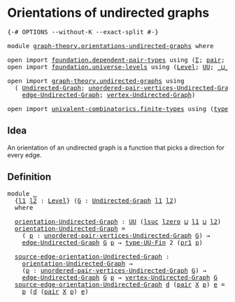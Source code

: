 # Orientations of undirected graphs

<pre class="Agda"><a id="46" class="Symbol">{-#</a> <a id="50" class="Keyword">OPTIONS</a> <a id="58" class="Pragma">--without-K</a> <a id="70" class="Pragma">--exact-split</a> <a id="84" class="Symbol">#-}</a>

<a id="89" class="Keyword">module</a> <a id="96" href="graph-theory.orientations-undirected-graphs.html" class="Module">graph-theory.orientations-undirected-graphs</a> <a id="140" class="Keyword">where</a>

<a id="147" class="Keyword">open</a> <a id="152" class="Keyword">import</a> <a id="159" href="foundation.dependent-pair-types.html" class="Module">foundation.dependent-pair-types</a> <a id="191" class="Keyword">using</a> <a id="197" class="Symbol">(</a><a id="198" href="foundation-core.dependent-pair-types.html#515" class="Record">Σ</a><a id="199" class="Symbol">;</a> <a id="201" href="foundation-core.dependent-pair-types.html#588" class="InductiveConstructor">pair</a><a id="205" class="Symbol">;</a> <a id="207" href="foundation-core.dependent-pair-types.html#605" class="Field">pr1</a><a id="210" class="Symbol">;</a> <a id="212" href="foundation-core.dependent-pair-types.html#617" class="Field">pr2</a><a id="215" class="Symbol">)</a>
<a id="217" class="Keyword">open</a> <a id="222" class="Keyword">import</a> <a id="229" href="foundation.universe-levels.html" class="Module">foundation.universe-levels</a> <a id="256" class="Keyword">using</a> <a id="262" class="Symbol">(</a><a id="263" href="Agda.Primitive.html#597" class="Postulate">Level</a><a id="268" class="Symbol">;</a> <a id="270" href="foundation-core.universe-levels.html#235" class="Primitive">UU</a><a id="272" class="Symbol">;</a> <a id="274" href="Agda.Primitive.html#810" class="Primitive Operator">_⊔_</a><a id="277" class="Symbol">;</a> <a id="279" href="Agda.Primitive.html#780" class="Primitive">lsuc</a><a id="283" class="Symbol">;</a> <a id="285" href="Agda.Primitive.html#764" class="Primitive">lzero</a><a id="290" class="Symbol">)</a>

<a id="293" class="Keyword">open</a> <a id="298" class="Keyword">import</a> <a id="305" href="graph-theory.undirected-graphs.html" class="Module">graph-theory.undirected-graphs</a> <a id="336" class="Keyword">using</a>
  <a id="344" class="Symbol">(</a> <a id="346" href="graph-theory.undirected-graphs.html#785" class="Function">Undirected-Graph</a><a id="362" class="Symbol">;</a> <a id="364" href="graph-theory.undirected-graphs.html#1050" class="Function">unordered-pair-vertices-Undirected-Graph</a><a id="404" class="Symbol">;</a>
    <a id="410" href="graph-theory.undirected-graphs.html#1651" class="Function">edge-Undirected-Graph</a><a id="431" class="Symbol">;</a> <a id="433" href="graph-theory.undirected-graphs.html#981" class="Function">vertex-Undirected-Graph</a><a id="456" class="Symbol">)</a>

<a id="459" class="Keyword">open</a> <a id="464" class="Keyword">import</a> <a id="471" href="univalent-combinatorics.finite-types.html" class="Module">univalent-combinatorics.finite-types</a> <a id="508" class="Keyword">using</a> <a id="514" class="Symbol">(</a><a id="515" href="univalent-combinatorics.finite-types.html#5954" class="Function">type-UU-Fin</a><a id="526" class="Symbol">)</a>
</pre>
## Idea

An orientation of an undirected graph is a function that picks a direction for every edge.

## Definition

<pre class="Agda"><a id="657" class="Keyword">module</a> <a id="664" href="graph-theory.orientations-undirected-graphs.html#664" class="Module">_</a>
  <a id="668" class="Symbol">{</a><a id="669" href="graph-theory.orientations-undirected-graphs.html#669" class="Bound">l1</a> <a id="672" href="graph-theory.orientations-undirected-graphs.html#672" class="Bound">l2</a> <a id="675" class="Symbol">:</a> <a id="677" href="Agda.Primitive.html#597" class="Postulate">Level</a><a id="682" class="Symbol">}</a> <a id="684" class="Symbol">(</a><a id="685" href="graph-theory.orientations-undirected-graphs.html#685" class="Bound">G</a> <a id="687" class="Symbol">:</a> <a id="689" href="graph-theory.undirected-graphs.html#785" class="Function">Undirected-Graph</a> <a id="706" href="graph-theory.orientations-undirected-graphs.html#669" class="Bound">l1</a> <a id="709" href="graph-theory.orientations-undirected-graphs.html#672" class="Bound">l2</a><a id="711" class="Symbol">)</a>
  <a id="715" class="Keyword">where</a>

  <a id="724" href="graph-theory.orientations-undirected-graphs.html#724" class="Function">orientation-Undirected-Graph</a> <a id="753" class="Symbol">:</a> <a id="755" href="foundation-core.universe-levels.html#235" class="Primitive">UU</a> <a id="758" class="Symbol">(</a><a id="759" href="Agda.Primitive.html#780" class="Primitive">lsuc</a> <a id="764" href="Agda.Primitive.html#764" class="Primitive">lzero</a> <a id="770" href="Agda.Primitive.html#810" class="Primitive Operator">⊔</a> <a id="772" href="graph-theory.orientations-undirected-graphs.html#669" class="Bound">l1</a> <a id="775" href="Agda.Primitive.html#810" class="Primitive Operator">⊔</a> <a id="777" href="graph-theory.orientations-undirected-graphs.html#672" class="Bound">l2</a><a id="779" class="Symbol">)</a>
  <a id="783" href="graph-theory.orientations-undirected-graphs.html#724" class="Function">orientation-Undirected-Graph</a> <a id="812" class="Symbol">=</a>
    <a id="818" class="Symbol">(</a> <a id="820" href="graph-theory.orientations-undirected-graphs.html#820" class="Bound">p</a> <a id="822" class="Symbol">:</a> <a id="824" href="graph-theory.undirected-graphs.html#1050" class="Function">unordered-pair-vertices-Undirected-Graph</a> <a id="865" href="graph-theory.orientations-undirected-graphs.html#685" class="Bound">G</a><a id="866" class="Symbol">)</a> <a id="868" class="Symbol">→</a>
    <a id="874" href="graph-theory.undirected-graphs.html#1651" class="Function">edge-Undirected-Graph</a> <a id="896" href="graph-theory.orientations-undirected-graphs.html#685" class="Bound">G</a> <a id="898" href="graph-theory.orientations-undirected-graphs.html#820" class="Bound">p</a> <a id="900" class="Symbol">→</a> <a id="902" href="univalent-combinatorics.finite-types.html#5954" class="Function">type-UU-Fin</a> <a id="914" class="Number">2</a> <a id="916" class="Symbol">(</a><a id="917" href="foundation-core.dependent-pair-types.html#605" class="Field">pr1</a> <a id="921" href="graph-theory.orientations-undirected-graphs.html#820" class="Bound">p</a><a id="922" class="Symbol">)</a>

  <a id="927" href="graph-theory.orientations-undirected-graphs.html#927" class="Function">source-edge-orientation-Undirected-Graph</a> <a id="968" class="Symbol">:</a>
    <a id="974" href="graph-theory.orientations-undirected-graphs.html#724" class="Function">orientation-Undirected-Graph</a> <a id="1003" class="Symbol">→</a>
    <a id="1009" class="Symbol">(</a><a id="1010" href="graph-theory.orientations-undirected-graphs.html#1010" class="Bound">p</a> <a id="1012" class="Symbol">:</a> <a id="1014" href="graph-theory.undirected-graphs.html#1050" class="Function">unordered-pair-vertices-Undirected-Graph</a> <a id="1055" href="graph-theory.orientations-undirected-graphs.html#685" class="Bound">G</a><a id="1056" class="Symbol">)</a> <a id="1058" class="Symbol">→</a>
    <a id="1064" href="graph-theory.undirected-graphs.html#1651" class="Function">edge-Undirected-Graph</a> <a id="1086" href="graph-theory.orientations-undirected-graphs.html#685" class="Bound">G</a> <a id="1088" href="graph-theory.orientations-undirected-graphs.html#1010" class="Bound">p</a> <a id="1090" class="Symbol">→</a> <a id="1092" href="graph-theory.undirected-graphs.html#981" class="Function">vertex-Undirected-Graph</a> <a id="1116" href="graph-theory.orientations-undirected-graphs.html#685" class="Bound">G</a>
  <a id="1120" href="graph-theory.orientations-undirected-graphs.html#927" class="Function">source-edge-orientation-Undirected-Graph</a> <a id="1161" href="graph-theory.orientations-undirected-graphs.html#1161" class="Bound">d</a> <a id="1163" class="Symbol">(</a><a id="1164" href="foundation-core.dependent-pair-types.html#588" class="InductiveConstructor">pair</a> <a id="1169" href="graph-theory.orientations-undirected-graphs.html#1169" class="Bound">X</a> <a id="1171" href="graph-theory.orientations-undirected-graphs.html#1171" class="Bound">p</a><a id="1172" class="Symbol">)</a> <a id="1174" href="graph-theory.orientations-undirected-graphs.html#1174" class="Bound">e</a> <a id="1176" class="Symbol">=</a>
    <a id="1182" href="graph-theory.orientations-undirected-graphs.html#1171" class="Bound">p</a> <a id="1184" class="Symbol">(</a><a id="1185" href="graph-theory.orientations-undirected-graphs.html#1161" class="Bound">d</a> <a id="1187" class="Symbol">(</a><a id="1188" href="foundation-core.dependent-pair-types.html#588" class="InductiveConstructor">pair</a> <a id="1193" href="graph-theory.orientations-undirected-graphs.html#1169" class="Bound">X</a> <a id="1195" href="graph-theory.orientations-undirected-graphs.html#1171" class="Bound">p</a><a id="1196" class="Symbol">)</a> <a id="1198" href="graph-theory.orientations-undirected-graphs.html#1174" class="Bound">e</a><a id="1199" class="Symbol">)</a>
</pre>